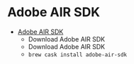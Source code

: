 # Adobe AIR SDK
- [Adobe AIR SDK](https://www.adobe.com/devnet/air/air-sdk-download.html)
  -  Download Adobe AIR SDK
  - Download Adobe AIR SDK
  - `brew cask install adobe-air-sdk`
